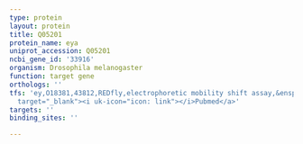 ```yaml
---
type: protein
layout: protein
title: Q05201
protein_name: eya
uniprot_accession: Q05201
ncbi_gene_id: '33916'
organism: Drosophila melanogaster
function: target gene
orthologs: ''
tfs: 'ey,O18381,43812,REDfly,electrophoretic mobility shift assay,&ensp;<a href="https://www.ncbi.nlm.nih.gov/pubmed/?term=16533912%5Buid%5D+OR+20965965%5Buid%5D"
  target="_blank"><i uk-icon="icon: link"></i>Pubmed</a>'
targets: ''
binding_sites: ''

---
```

